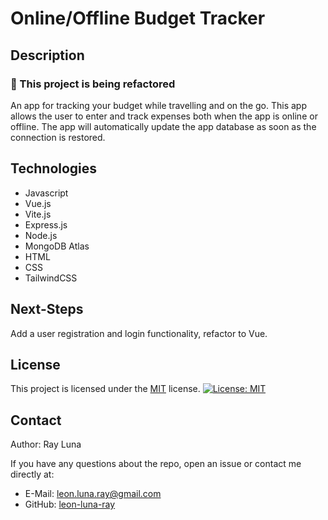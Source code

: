 
# Online/Offline Budget Tracker

  ## Description
  ### 🚧 This project is being refactored
  An app for tracking your budget while travelling and on the go. This app allows the user to enter and track expenses both when the app is online or offline. The app will automatically update the app database as soon as the connection is restored.

  ## Technologies

  - Javascript
  - Vue.js
  - Vite.js
  - Express.js
  - Node.js
  - MongoDB Atlas
  - HTML
  - CSS
  - TailwindCSS

  ## Next-Steps

  Add a user registration and login functionality, refactor to Vue.

  ## License

  This project is licensed under the [MIT](https://opensource.org/licenses/MIT) license.
  [![License: MIT](https://img.shields.io/badge/License-MIT-yellow.svg)](https://opensource.org/licenses/MIT)

  ## Contact

  Author: Ray Luna

  If you have any questions about the repo, open an issue or contact me directly at:
  - E-Mail: leon.luna.ray@gmail.com
  - GitHub: [leon-luna-ray](https://github.com/leon-luna-ray)


